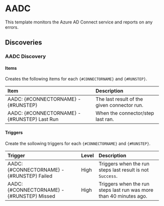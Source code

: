 # AADC

This template monitors the Azure AD Connect service and reports on any errors.

## Discoveries

### AADC Discovery

#### Items

Creates the following items for each `{#CONNECTORNAME}` and `{#RUNSTEP}`.

|Item|Description|
|:---|:----------|
|AADC: {#CONNECTORNAME} - {#RUNSTEP}|The last result of the given connector run.|
|AADC: {#CONNECTORNAME} - {#RUNSTEP} Last Run|When the connector/step last ran.|

#### Triggers

Create the sollowing triggers for each `{#CONNECTORNAME}` and `{#RUNSTEP}`.

|Trigger|Level|Description|
|:------|:----|:----------|
|AADC: {#CONNECTORNAME} - {#RUNSTEP} Failed|High|Triggers when the run steps last result is not `Success`.|
|AADC: {#CONNECTORNAME} - {#RUNSTEP} Missed|High|Triggers when the run steps last run was more than 40 minutes ago.|